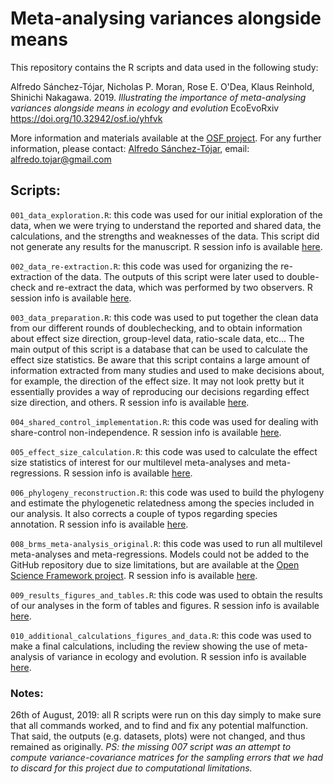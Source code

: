 # Meta-analysing variances alongside means

This repository contains the R scripts and data used in the following study:

Alfredo Sánchez-Tójar, Nicholas P. Moran, Rose E. O'Dea, Klaus Reinhold, Shinichi Nakagawa. 2019. *Illustrating the importance of meta-analysing variances alongside means in ecology and evolution* EcoEvoRxiv https://doi.org/10.32942/osf.io/yhfvk

More information and materials available at the [OSF project](https://osf.io/yjua8/). For any further information, please contact: [Alfredo Sánchez-Tójar](https://scholar.google.co.uk/citations?hl=en&user=Sh-Rjq8AAAAJ&view_op=list_works&sortby=pubdate), email: alfredo.tojar@gmail.com

## Scripts:

`001_data_exploration.R`: this code was used for our initial exploration of the data, when we were trying to understand the reported and shared data, the calculations, and the strengths and weaknesses of the data. This script did not generate any results for the manuscript. R session info is available [here](https://github.com/ASanchez-Tojar/meta-analysis_of_variance/blob/master/data/data_exploration_R_session.txt).

`002_data_re-extraction.R`: this code was used for organizing the re-extraction of the data. The outputs of this script were later used to double-check and re-extract the data, which was performed by two observers. R session info is available [here](https://github.com/ASanchez-Tojar/meta-analysis_of_variance/blob/master/data_re-extraction/data_re-extraction_R_session.txt).

`003_data_preparation.R`: this code was used to put together the clean data from our different rounds of doublechecking, and to obtain information about effect size direction, group-level data, ratio-scale data, etc... The main output of this script is a database that can be used to calculate the effect size statistics. Be aware that this script contains a large amount of information extracted from many studies and used to make decisions about, for example, the direction of the effect size. It may not look pretty but it essentially provides a way of reproducing our decisions regarding effect size direction, and others. R session info is available [here](https://github.com/ASanchez-Tojar/meta-analysis_of_variance/blob/master/data_re-extraction/clean_data/data_preparation_R_session.txt).

`004_shared_control_implementation.R`: this code was used for dealing with share-control non-independence. R session info is available [here](https://github.com/ASanchez-Tojar/meta-analysis_of_variance/blob/master/data_re-extraction/clean_data/shared_control_R_session.txt).

`005_effect_size_calculation.R`: this code was used to calculate the effect size statistics of interest for our multilevel meta-analyses and meta-regressions. R session info is available [here](https://github.com/ASanchez-Tojar/meta-analysis_of_variance/blob/master/data_re-extraction/clean_data/effect_size_calculation_R_session.txt).

`006_phylogeny_reconstruction.R`: this code was used to build the phylogeny and estimate the phylogenetic relatedness among the species included in our analysis. It also corrects a couple of typos regarding species annotation. R session info is available [here](https://github.com/ASanchez-Tojar/meta-analysis_of_variance/blob/master/data_re-extraction/clean_data/phylogeny_reconstruction_R_session.txt).

`008_brms_meta-analysis_original.R`: this code was used to run all multilevel meta-analyses and meta-regressions. Models could not be added to the GitHub repository due to size limitations, but are available at the [Open Science Framework project](https://osf.io/zy7k2/). R session info is available [here](https://github.com/ASanchez-Tojar/meta-analysis_of_variance/blob/master/models/brms/brms_meta-analysis_R_session.txt).

`009_results_figures_and_tables.R`: this code was used to obtain the results of our analyses in the form of tables and figures. R session info is available [here](https://github.com/ASanchez-Tojar/meta-analysis_of_variance/blob/master/plots/results_figures_and_tables_R_session.txt).

`010_additional_calculations_figures_and_data.R`: this code was used to make a final calculations, including the review showing the use of meta-analysis of variance in ecology and evolution. R session info is available [here](https://github.com/ASanchez-Tojar/meta-analysis_of_variance/blob/master/literature_review/additional_R_session.txt).

### Notes:

26th of August, 2019: all R scripts were run on this day simply to make sure that all commands worked, and to find and fix any potential malfunction. That said, the outputs (e.g. datasets, plots) were not changed, and thus remained as originally. *PS: the missing 007 script was an attempt to compute variance-covariance matrices for the sampling errors that we had to discard for this project due to computational limitations.* 
